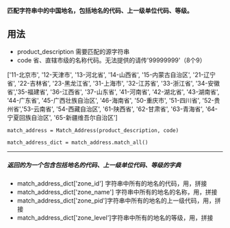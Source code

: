 #### 匹配字符串中的中国地名，包括地名的代码、上一级单位代码、等级。
## 用法
- product_description  需要匹配的源字符串
- code 省、直辖市级的名称代码。无法提供的请传'99999999'（8个9）

['11-北京市', '12-天津市', '13-河北省', '14-山西省', '15-内蒙古自治区', '21-辽宁省', '22-吉林省', '23-黑龙江省', '31-上海市', '32-江苏省', '33-浙江省', '34-安徽省','35-福建省', '36-江西省', '37-山东省', '41-河南省', '42-湖北省', '43-湖南省', '44-广东省', '45-广西壮族自治区', '46-海南省', '50-重庆市', '51-四川省', '52-贵州省','53-云南省', '54-西藏自治区', '61-陕西省', '62-甘肃省', '63-青海省', '64-宁夏回族自治区', '65-新疆维吾尔自治区']

`match_address = Match_Address(product_description, code)`

`match_address_dict = match_address.match_all()`

------------


##### 返回的为一个包含包括地名的代码、上一级单位代码、等级的字典
- match_address_dict['zone_id']     字符串中所有的地名的代码，用，拼接
- match_address_dict['zone_name']   字符串中所有的地名的名称，用，拼接
- match_address_dict['zone_pid']字符串中所有的地名的上一级代码，用，拼接
- match_address_dict['zone_level']字符串中所有的地名的等级，用，拼接
